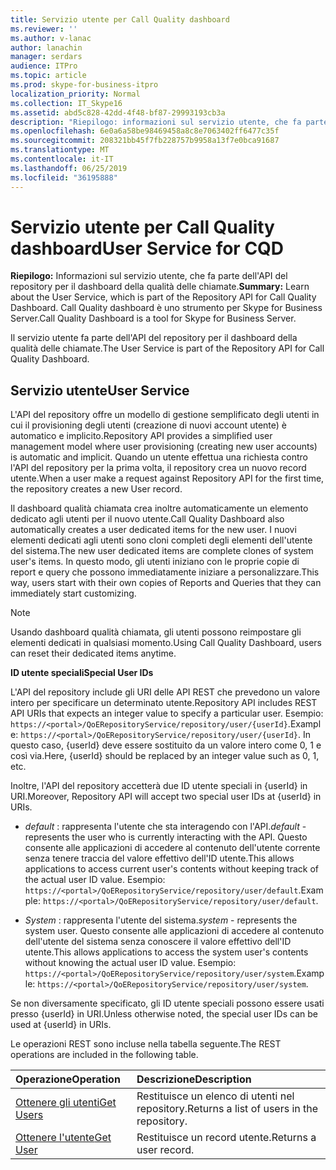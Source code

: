 ```yaml
---
title: Servizio utente per Call Quality dashboard
ms.reviewer: ''
ms.author: v-lanac
author: lanachin
manager: serdars
audience: ITPro
ms.topic: article
ms.prod: skype-for-business-itpro
localization_priority: Normal
ms.collection: IT_Skype16
ms.assetid: abd5c828-42dd-4f48-bf87-29993193cb3a
description: "Riepilogo: informazioni sul servizio utente, che fa parte dell'API del repository per il dashboard della qualità delle chiamate. Call Quality dashboard è uno strumento per Skype for Business Server."
ms.openlocfilehash: 6e0a6a58be98469458a8c8e7063402ff6477c35f
ms.sourcegitcommit: 208321bb45f7fb228757b9958a13f7e0bca91687
ms.translationtype: MT
ms.contentlocale: it-IT
ms.lasthandoff: 06/25/2019
ms.locfileid: "36195888"
---
```

# <a name="user-service-for-cqd"></a><span data-ttu-id="4d6a7-104">Servizio utente per Call Quality dashboard</span><span class="sxs-lookup"><span data-stu-id="4d6a7-104">User Service for CQD</span></span>
 
<span data-ttu-id="4d6a7-105">**Riepilogo:** Informazioni sul servizio utente, che fa parte dell'API del repository per il dashboard della qualità delle chiamate.</span><span class="sxs-lookup"><span data-stu-id="4d6a7-105">**Summary:** Learn about the User Service, which is part of the Repository API for Call Quality Dashboard.</span></span> <span data-ttu-id="4d6a7-106">Call Quality dashboard è uno strumento per Skype for Business Server.</span><span class="sxs-lookup"><span data-stu-id="4d6a7-106">Call Quality Dashboard is a tool for Skype for Business Server.</span></span>
  
<span data-ttu-id="4d6a7-107">Il servizio utente fa parte dell'API del repository per il dashboard della qualità delle chiamate.</span><span class="sxs-lookup"><span data-stu-id="4d6a7-107">The User Service is part of the Repository API for Call Quality Dashboard.</span></span>
  
## <a name="user-service"></a><span data-ttu-id="4d6a7-108">Servizio utente</span><span class="sxs-lookup"><span data-stu-id="4d6a7-108">User Service</span></span>

<span data-ttu-id="4d6a7-109">L'API del repository offre un modello di gestione semplificato degli utenti in cui il provisioning degli utenti (creazione di nuovi account utente) è automatico e implicito.</span><span class="sxs-lookup"><span data-stu-id="4d6a7-109">Repository API provides a simplified user management model where user provisioning (creating new user accounts) is automatic and implicit.</span></span> <span data-ttu-id="4d6a7-110">Quando un utente effettua una richiesta contro l'API del repository per la prima volta, il repository crea un nuovo record utente.</span><span class="sxs-lookup"><span data-stu-id="4d6a7-110">When a user make a request against Repository API for the first time, the repository creates a new User record.</span></span> 
  
<span data-ttu-id="4d6a7-111">Il dashboard qualità chiamata crea inoltre automaticamente un elemento dedicato agli utenti per il nuovo utente.</span><span class="sxs-lookup"><span data-stu-id="4d6a7-111">Call Quality Dashboard also automatically creates a user dedicated items for the new user.</span></span> <span data-ttu-id="4d6a7-112">I nuovi elementi dedicati agli utenti sono cloni completi degli elementi dell'utente del sistema.</span><span class="sxs-lookup"><span data-stu-id="4d6a7-112">The new user dedicated items are complete clones of system user's items.</span></span> <span data-ttu-id="4d6a7-113">In questo modo, gli utenti iniziano con le proprie copie di report e query che possono immediatamente iniziare a personalizzare.</span><span class="sxs-lookup"><span data-stu-id="4d6a7-113">This way, users start with their own copies of Reports and Queries that they can immediately start customizing.</span></span> 
  
> [!NOTE]
> <span data-ttu-id="4d6a7-114">Usando dashboard qualità chiamata, gli utenti possono reimpostare gli elementi dedicati in qualsiasi momento.</span><span class="sxs-lookup"><span data-stu-id="4d6a7-114">Using Call Quality Dashboard, users can reset their dedicated items anytime.</span></span> 
  
 <span data-ttu-id="4d6a7-115">**ID utente speciali**</span><span class="sxs-lookup"><span data-stu-id="4d6a7-115">**Special User IDs**</span></span>
  
<span data-ttu-id="4d6a7-116">L'API del repository include gli URI delle API REST che prevedono un valore intero per specificare un determinato utente.</span><span class="sxs-lookup"><span data-stu-id="4d6a7-116">Repository API includes REST API URIs that expects an integer value to specify a particular user.</span></span> <span data-ttu-id="4d6a7-117">Esempio: `https://<portal>/QoERepositoryService/repository/user/{userId}`.</span><span class="sxs-lookup"><span data-stu-id="4d6a7-117">Example:  `https://<portal>/QoERepositoryService/repository/user/{userId}`.</span></span> <span data-ttu-id="4d6a7-118">In questo caso, {userId} deve essere sostituito da un valore intero come 0, 1 e così via.</span><span class="sxs-lookup"><span data-stu-id="4d6a7-118">Here, {userId} should be replaced by an integer value such as 0, 1, etc.</span></span>
  
<span data-ttu-id="4d6a7-119">Inoltre, l'API del repository accetterà due ID utente speciali in {userId} in URI.</span><span class="sxs-lookup"><span data-stu-id="4d6a7-119">Moreover, Repository API will accept two special user IDs at {userId} in URIs.</span></span>
  
-  <span data-ttu-id="4d6a7-120">*default* : rappresenta l'utente che sta interagendo con l'API.</span><span class="sxs-lookup"><span data-stu-id="4d6a7-120">*default*  - represents the user who is currently interacting with the API.</span></span> <span data-ttu-id="4d6a7-121">Questo consente alle applicazioni di accedere al contenuto dell'utente corrente senza tenere traccia del valore effettivo dell'ID utente.</span><span class="sxs-lookup"><span data-stu-id="4d6a7-121">This allows applications to access current user's contents without keeping track of the actual user ID value.</span></span> <span data-ttu-id="4d6a7-122">Esempio: `https://<portal>/QoERepositoryService/repository/user/default`.</span><span class="sxs-lookup"><span data-stu-id="4d6a7-122">Example: `https://<portal>/QoERepositoryService/repository/user/default`.</span></span>
    
-  <span data-ttu-id="4d6a7-123">*System* : rappresenta l'utente del sistema.</span><span class="sxs-lookup"><span data-stu-id="4d6a7-123">*system*  - represents the system user.</span></span> <span data-ttu-id="4d6a7-124">Questo consente alle applicazioni di accedere al contenuto dell'utente del sistema senza conoscere il valore effettivo dell'ID utente.</span><span class="sxs-lookup"><span data-stu-id="4d6a7-124">This allows applications to access the system user's contents without knowing the actual user ID value.</span></span> <span data-ttu-id="4d6a7-125">Esempio: `https://<portal>/QoERepositoryService/repository/user/system`.</span><span class="sxs-lookup"><span data-stu-id="4d6a7-125">Example: `https://<portal>/QoERepositoryService/repository/user/system`.</span></span>
    
<span data-ttu-id="4d6a7-126">Se non diversamente specificato, gli ID utente speciali possono essere usati presso {userId} in URI.</span><span class="sxs-lookup"><span data-stu-id="4d6a7-126">Unless otherwise noted, the special user IDs can be used at {userId} in URIs.</span></span> 
  
<span data-ttu-id="4d6a7-127">Le operazioni REST sono incluse nella tabella seguente.</span><span class="sxs-lookup"><span data-stu-id="4d6a7-127">The REST operations are included in the following table.</span></span>
  
|<span data-ttu-id="4d6a7-128">**Operazione**</span><span class="sxs-lookup"><span data-stu-id="4d6a7-128">**Operation**</span></span>|<span data-ttu-id="4d6a7-129">**Descrizione**</span><span class="sxs-lookup"><span data-stu-id="4d6a7-129">**Description**</span></span>|
|:-----|:-----|
|[<span data-ttu-id="4d6a7-130">Ottenere gli utenti</span><span class="sxs-lookup"><span data-stu-id="4d6a7-130">Get Users</span></span>](get-users.md) <br/> |<span data-ttu-id="4d6a7-131">Restituisce un elenco di utenti nel repository.</span><span class="sxs-lookup"><span data-stu-id="4d6a7-131">Returns a list of users in the repository.</span></span>  <br/> |
|[<span data-ttu-id="4d6a7-132">Ottenere l'utente</span><span class="sxs-lookup"><span data-stu-id="4d6a7-132">Get User</span></span>](get-user.md) <br/> |<span data-ttu-id="4d6a7-133">Restituisce un record utente.</span><span class="sxs-lookup"><span data-stu-id="4d6a7-133">Returns a user record.</span></span>  <br/> |
   

